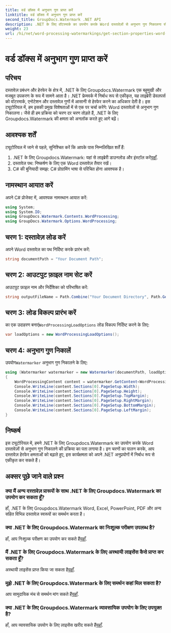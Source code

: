 ```yaml
---
title: वर्ड डॉक्स में अनुभाग गुण प्राप्त करें
linktitle: वर्ड डॉक्स में अनुभाग गुण प्राप्त करें
second_title: GroupDocs.Watermark .NET API
description: .NET के लिए वॉटरमार्क का उपयोग करके Word दस्तावेज़ों से अनुभाग गुण निकालना सीखें। अपनी दस्तावेज़ हेरफेर क्षमताओं को सहजता से बढ़ाएं।
weight: 23
url: /hi/net/word-processing-watermarkings/get-section-properties-word-docs/
---
```


# वर्ड डॉक्स में अनुभाग गुण प्राप्त करें

## परिचय
दस्तावेज़ प्रबंधन और हेरफेर के क्षेत्र में, .NET के लिए Groupdocs.Watermark एक बहुमुखी और मजबूत उपकरण के रूप में सामने आता है। .NET फ्रेमवर्क में निर्बाध रूप से एकीकृत, यह लाइब्रेरी डेवलपर्स को वॉटरमार्क, एनोटेशन और दस्तावेज़ गुणों में आसानी से हेरफेर करने का अधिकार देती है। इस ट्यूटोरियल में, हम इसकी प्रमुख विशेषताओं में से एक पर चर्चा करेंगे: Word दस्तावेज़ों से अनुभाग गुण निकालना। जैसे ही हम प्रक्रिया को चरण दर चरण तोड़ते हैं, .NET के लिए Groupdocs.Watermark की क्षमता को अनलॉक करते हुए आगे बढ़ें।
## आवश्यक शर्तें
ट्यूटोरियल में जाने से पहले, सुनिश्चित करें कि आपके पास निम्नलिखित शर्तें हैं:
1.  .NET के लिए Groupdocs.Watermark: यहां से लाइब्रेरी डाउनलोड और इंस्टॉल करें[यहाँ](https://releases.groupdocs.com/Watermark/net/).
2. दस्तावेज़ पथ: निष्कर्षण के लिए एक Word दस्तावेज़ तैयार रखें।
3. C# की बुनियादी समझ: C# प्रोग्रामिंग भाषा से परिचित होना आवश्यक है।

## नामस्थान आयात करें
अपने C# प्रोजेक्ट में, आवश्यक नामस्थान आयात करें:
```csharp
using System;
using System.IO;
using GroupDocs.Watermark.Contents.WordProcessing;
using GroupDocs.Watermark.Options.WordProcessing;
```
## चरण 1: दस्तावेज़ लोड करें
अपने Word दस्तावेज़ का पथ निर्दिष्ट करके प्रारंभ करें:
```csharp
string documentPath = "Your Document Path";
```
## चरण 2: आउटपुट फ़ाइल नाम सेट करें
आउटपुट फ़ाइल नाम और निर्देशिका को परिभाषित करें:
```csharp
string outputFileName = Path.Combine("Your Document Directory", Path.GetFileName(documentPath));
```
## चरण 3: लोड विकल्प प्रारंभ करें
 का एक उदाहरण बनाएं`WordProcessingLoadOptions` लोड विकल्प निर्दिष्ट करने के लिए:
```csharp
var loadOptions = new WordProcessingLoadOptions();
```
## चरण 4: अनुभाग गुण निकालें
 उपयोग`Watermarker` अनुभाग गुण निकालने के लिए:
```csharp
using (Watermarker watermarker = new Watermarker(documentPath, loadOptions))
{
    WordProcessingContent content = watermarker.GetContent<WordProcessingContent>();
    Console.WriteLine(content.Sections[0].PageSetup.Width);
    Console.WriteLine(content.Sections[0].PageSetup.Height);
    Console.WriteLine(content.Sections[0].PageSetup.TopMargin);
    Console.WriteLine(content.Sections[0].PageSetup.RightMargin);
    Console.WriteLine(content.Sections[0].PageSetup.BottomMargin);
    Console.WriteLine(content.Sections[0].PageSetup.LeftMargin);
}
```

## निष्कर्ष
इस ट्यूटोरियल में, हमने .NET के लिए Groupdocs.Watermark का उपयोग करके Word दस्तावेज़ों से अनुभाग गुण निकालने की प्रक्रिया का पता लगाया है। इन चरणों का पालन करके, आप दस्तावेज़ हेरफेर क्षमताओं को बढ़ाते हुए, इस कार्यक्षमता को अपने .NET अनुप्रयोगों में निर्बाध रूप से एकीकृत कर सकते हैं।
## अक्सर पूछे जाने वाले प्रश्न
### क्या मैं अन्य दस्तावेज़ प्रारूपों के साथ .NET के लिए Groupdocs.Watermark का उपयोग कर सकता हूँ?
हाँ, .NET के लिए Groupdocs.Watermark Word, Excel, PowerPoint, PDF और अन्य सहित विभिन्न दस्तावेज़ स्वरूपों का समर्थन करता है।
### क्या .NET के लिए Groupdocs.Watermark का निःशुल्क परीक्षण उपलब्ध है?
 हाँ, आप निःशुल्क परीक्षण का उपयोग कर सकते हैं[यहाँ](https://releases.groupdocs.com/).
### मैं .NET के लिए Groupdocs.Watermark के लिए अस्थायी लाइसेंस कैसे प्राप्त कर सकता हूँ?
 अस्थायी लाइसेंस प्राप्त किया जा सकता है[यहाँ](https://purchase.groupdocs.com/temporary-license/).
### मुझे .NET के लिए Groupdocs.Watermark के लिए समर्थन कहां मिल सकता है?
 आप सामुदायिक मंच से समर्थन मांग सकते हैं[यहाँ](https://forum.groupdocs.com/c/watermark/19).
### क्या .NET के लिए Groupdocs.Watermark व्यावसायिक उपयोग के लिए उपयुक्त है?
 हाँ, आप व्यावसायिक उपयोग के लिए लाइसेंस खरीद सकते हैं[यहाँ](https://purchase.groupdocs.com/buy).